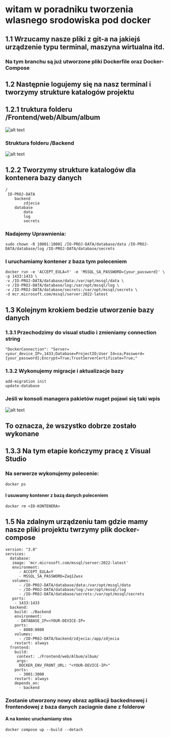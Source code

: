 # witam w poradniku tworzenia wlasnego srodowiska pod docker


## 1.1 Wrzucamy nasze pliki z git-a na jakiejś urządzenie typu terminal, maszyna wirtualna itd.

### Na tym branchu są już utworzone pliki Dockerfile oraz Docker-Compose

## 1.2 Następnie logujemy się na nasz terminal i tworzymy strukture katalogów projektu

## 1.2.1 truktura folderu /Frontend/web/Album/album

![alt text](image-3.png)

### Struktura folderu /Backend
![alt text](image-1.png)

## 1.2.2 Tworzymy strukture katalogów dla kontenera bazy danych

```
/
 IO-PROJ-DATA
    backend
        zdjecia
    database
        data
        log
        secrets

```

### Nadajemy Uprawnienia: 

` sudo chown -R 10001:10001 /IO-PROJ-DATA/database/data /IO-PROJ-DATA/database/log /IO-PROJ-DATA/database/secrets `

### I uruchamiamy kontener z baza tym poleceniem 

```
docker run -e 'ACCEPT_EULA=Y' -e 'MSSQL_SA_PASSWORD={your_password}' \
-p 1433:1433 \
-v /IO-PROJ-DATA/database/data:/var/opt/mssql/data \
-v /IO-PROJ-DATA/database/log:/var/opt/mssql/log \
-v /IO-PROJ-DATA/database/secrets:/var/opt/mssql/secrets \
-d mcr.microsoft.com/mssql/server:2022-latest
```

## 1.3 Kolejnym krokiem bedzie utworzenie bazy danych

### 1.3.1 Przechodzimy do visual studio i zmieniamy connection string 

```
"DockerConnection": "Server=<your_device_IP>,1433;Database=ProjectIO;User Id=sa;Password={your_password};Encrypt=True;TrustServerCertificate=True;"
```

### 1.3.2 Wykonujemy migracje i aktualizacje bazy

```
add-migration init
update-database
```
### Jeśli w konsoli managera pakietów nuget pojawi się taki wpis 
![alt text](image-2.png)
## To oznacza, że wszystko dobrze zostało wykonane

## 1.3.3 Na tym etapie kończymy pracę z Visual Studio

### Na serwerze wykonujemy polecenie:

`docker ps`

#### I usuwamy kontener z bazą danych poleceniem

`docker rm <ID-KONTENERA>`

## 1.5 Na zdalnym urządzeniu tam gdzie mamy nasze pliki projektu twrzymy plik docker-compose 

```
version: "3.8"
services:
  database:
   image: 'mcr.microsoft.com/mssql/server:2022-latest'
   environment:
      - ACCEPT_EULA=Y
      - MSSQL_SA_PASSWORD=Zaq12wsx
   volumes:
      - /IO-PROJ-DATA/database/data:/var/opt/mssql/data
      - /IO-PROJ-DATA/database/log:/var/opt/mssql/log
      - /IO-PROJ-DATA/database/secrets:/var/opt/mssql/secrets
   ports:
    - 1433:1433
  backend:
    build: ./Backend
    environment:
     - DATABASE_IP=<YOUR-DEVICE-IP>
    ports:
      - 8080:8080
    volumes:
      - /IO-PROJ-DATA/backend/zdjecia:/app/zdjecia
    restart: always
  frontend:
    build:
     context: ./Frontend/web/Album/album/
     args:
      DOCKER_ENV_FRONT_URL: "<YOUR-DEVICE-IP>"
    ports:
      - 3001:3000
    restart: always
    depends_on:
      - backend
```

### Zostanie utworzony nowy obraz aplikacji backednowej i frontendowej z baza danych zaciagnie dane z folderow

#### A na koniec uruchamiamy stos

```
docker compose up --build --detach
```

